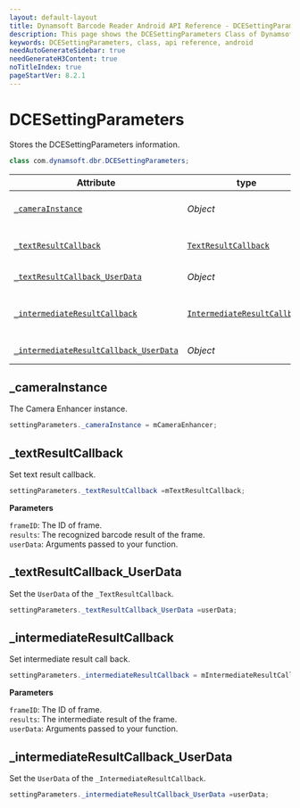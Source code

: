 ```yaml
---
layout: default-layout
title: Dynamsoft Barcode Reader Android API Reference - DCESettingParameters Class
description: This page shows the DCESettingParameters Class of Dynamsoft Barcode Reader for Android SDK.
keywords: DCESettingParameters, class, api reference, android
needAutoGenerateSidebar: true
needGenerateH3Content: true
noTitleIndex: true
pageStartVer: 8.2.1
---
```


# DCESettingParameters

Stores the DCESettingParameters information.

```java
class com.dynamsoft.dbr.DCESettingParameters;
```

| Attribute | type | Descriptions |
|-----------|------|-------------|
| [`_cameraInstance`](#camerainstance) | *Object* | The Camera Enhancer instance |
| [`_textResultCallback`](#textresultcallback) | [`TextResultCallback`]({{site.android_api}}interface-textresultcallback.html) | Set text result callback. |
| [`_textResultCallback_UserData`](#textresultcallback_userdata) | *Object*  | Transfer user data. |
| [`_intermediateResultCallback`](#intermediateresultcallback) | [`IntermediateResultCallback`]({{site.android_api}}interface-intermediateresultcallback.html) | Set intermediate result callback. |
| [`_intermediateResultCallback_UserData`](#intermediateresultcallback_userdata) | *Object* | Transfer user data. |

## _cameraInstance

The Camera Enhancer instance.

```java
settingParameters._cameraInstance = mCameraEnhancer;
```

## _textResultCallback

Set text result callback.

```java
settingParameters._textResultCallback =mTextResultCallback;
```

**Parameters**

`frameID`: The ID of frame.  
`results`: The recognized barcode result of the frame.  
`userData`: Arguments passed to your function.

## _textResultCallback_UserData

Set the `UserData` of the `_TextResultCallback`.

```java
settingParameters._textResultCallback_UserData =userData;
```

## _intermediateResultCallback

Set intermediate result call back.

```java
settingParameters._intermediateResultCallback = mIntermediateResultCallback;
```

**Parameters**

`frameID`: The ID of frame.  
`results`: The intermediate result of the frame.  
`userData`: Arguments passed to your function.

## _intermediateResultCallback_UserData

Set the `UserData` of the `_IntermediateResultCallback`.

```java
settingParameters._intermediateResultCallback_UserData =userData;
```
